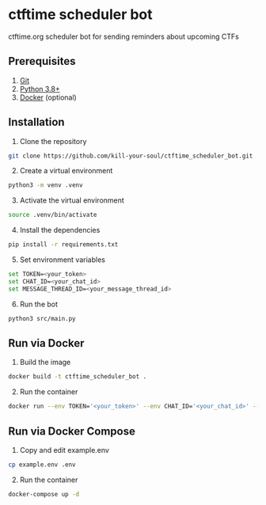 # ctftime scheduler bot 
ctftime.org scheduler bot for sending reminders about upcoming CTFs
## Prerequisites
1. [Git](https://git-scm.com/)
2. [Python 3.8+](https://www.python.org/downloads/)
3. [Docker](https://www.docker.com/) (optional)

## Installation

1. Clone the repository
```bash
git clone https://github.com/kill-your-soul/ctftime_scheduler_bot.git
```

2. Create a virtual environment
```bash
python3 -m venv .venv
```

3. Activate the virtual environment
```bash
source .venv/bin/activate
```

4. Install the dependencies
```bash
pip install -r requirements.txt
```

5. Set environment variables
```bash
set TOKEN=<your_token>
set CHAT_ID=<your_chat_id>
set MESSAGE_THREAD_ID=<your_message_thread_id>
```

6. Run the bot
```bash
python3 src/main.py
```

## Run via Docker

1. Build the image
```bash
docker build -t ctftime_scheduler_bot .
```

2. Run the container
```bash
docker run --env TOKEN='<your_token>' --env CHAT_ID='<your_chat_id>' --env MESSAGE_THREAD_ID=<your_message_thread_id> ctftime_sch
```

## Run via Docker Compose

1. Copy and edit example.env
```bash
cp example.env .env
```

2. Run the container
```bash
docker-compose up -d
```